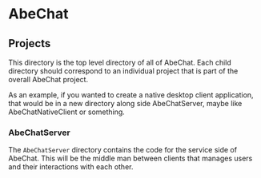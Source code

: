 # AbeChat

## Projects

This directory is the top level directory of all of AbeChat. Each child directory
should correspond to an individual project that is part of the overall AbeChat project.

As an example, if you wanted to create a native desktop client application, that
would be in a new directory along side AbeChatServer, maybe like AbeChatNativeClient
or something.

### AbeChatServer
The `AbeChatServer` directory contains the code for the service side of AbeChat.
This will be the middle man between clients that manages users and their interactions
with each other.
